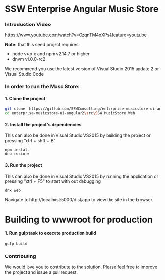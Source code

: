 # SSW Enterprise Angular Music Store
### Introduction Video
https://www.youtube.com/watch?v=OzqnTM4xXPs&feature=youtu.be 

**Note:** that this seed project requires:
- node v4.x.x and npm v2.14.7 or higher
- dnvm  v1.0.0-rc2 

We recommend you use the latest version of Visual Studio 2015 update 2 or Visual Studio Code

### In order to run the Musc Store:
#### 1. Clone the project
```bash
git clone  https://github.com/SSWConsulting/enterprise-musicstore-ui-angular2
cd enterprise-musicstore-ui-angular2\src\SSW.MusicStore.Web
```
#### 2. Install the project's dependencies
This can also be done in Visual Studio VS2015 by building the project or pressing "ctrl + shft + B"
```bash
npm install
dnu restore
```
#### 3. Run the project
This can also be done in Visual Studio VS2015 by running the application or pressing "ctrl + F5" to start with out debugging
```bash
dnx web
```
Navigate to http://localhost:5000/dist/app to view the site in the browser.

# Building to wwwroot for production

#### 1. Run gulp task to execute production build
```bash
gulp build
```

### Contributing 
We would love you to contribute to the solution. Please feel free to improve the project and issue a pull request.

    




    
    
